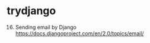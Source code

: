 # trydjango
16.  Sending email by Django  <a href="https://docs.djangoproject.com/en/2.0/topics/email/">https://docs.djangoproject.com/en/2.0/topics/email/</a>
